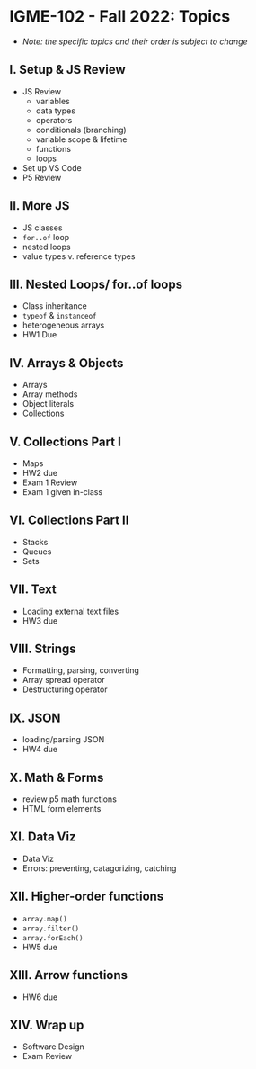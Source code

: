 # IGME-102 - Fall 2022: Topics

- *Note: the specific topics and their order is subject to change*

## I. Setup & JS Review
- JS Review
  - variables
  - data types
  - operators
  - conditionals (branching)
  - variable scope & lifetime
  - functions
  - loops
- Set up VS Code
- P5 Review

## II. More JS
- JS classes
- `for..of` loop
- nested loops
- value types v. reference types

## III. Nested Loops/ for..of loops
- Class inheritance
- `typeof` & `instanceof`
- heterogeneous arrays
- HW1 Due

## IV. Arrays & Objects
- Arrays
- Array methods
- Object literals
- Collections 

## V. Collections Part I
- Maps
- HW2 due
- Exam 1 Review
- Exam 1 given in-class

## VI. Collections Part II
- Stacks
- Queues
- Sets

## VII. Text
- Loading external text files
- HW3 due

## VIII. Strings
- Formatting, parsing, converting
- Array spread operator
- Destructuring operator

## IX. JSON
- loading/parsing JSON
- HW4 due

## X. Math & Forms
- review p5 math functions
- HTML form elements

## XI. Data Viz
- Data Viz
- Errors: preventing, catagorizing, catching

## XII. Higher-order functions
- `array.map()`
- `array.filter()`
- `array.forEach()`
- HW5 due

## XIII. Arrow functions
- HW6 due

## XIV. Wrap up
- Software Design
- Exam Review
